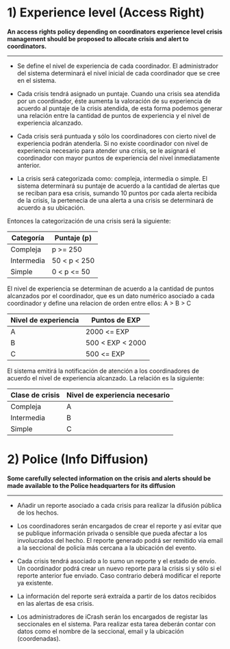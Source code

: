 # 1) Experience level (Access Right)
**An access rights policy depending on coordinators experience level crisis management should be proposed to allocate crisis and alert to coordinators.**

---

* Se define el nivel de experiencia de cada coordinador. El administrador del sistema determinará el nivel inicial de cada coordinador que se cree en el sistema.

* Cada crisis tendrá asignado un puntaje. Cuando una crisis sea atendida por un coordinador, éste aumenta la valoración de su experiencia de acuerdo al puntaje de la crisis atendida, de esta forma podemos generar una relación entre la cantidad de puntos de experiencia y el nivel de experiencia alcanzado.

* Cada crisis será puntuada y sólo los coordinadores con cierto nivel de experiencia podrán atenderla. Si no existe coordinador con nivel de experiencia necesario para atender una crisis, se le asignará el coordinador con mayor puntos de experiencia del nivel inmediatamente anterior.

* La crisis será categorizada como: compleja, intermedia o simple. El sistema determinará su puntaje de acuerdo a la cantidad de alertas que se reciban para esa crisis, sumando 10 puntos por cada alerta recibida de la crisis, la pertenecia de una alerta a una crisis se determinará de acuerdo a su ubicación.

Entonces la categorización de una crisis será la siguiente:

Categoría | Puntaje (p)
------------ | -------------
Compleja | p >= 250
Intermedia | 50 < p < 250
Simple | 0 < p <= 50

El nivel de experiencia se determinan de acuerdo a la cantidad de puntos alcanzados por el coordinador, que es un dato numérico asociado a cada coordinador y define una relacion de orden entre ellos: A > B > C

Nivel de experiencia | Puntos de EXP
--|--
A | 2000 <= EXP
B | 500 < EXP < 2000
C | 500 <= EXP

El sistema emitirá la notificación de atención a los coordinadores de acuerdo el nivel de experiencia alcanzado. La relación es la siguiente:

Clase de crisis | Nivel de experiencia necesario
-- | --
Compleja | A
Intermedia | B
Simple | C


# 2) Police (Info Diffusion)
**Some carefully selected information on the crisis and alerts should be made available to the Police headquarters for its diffusion**

---

* Añadir un reporte asociado a cada crisis para realizar la difusión pública de los hechos.

* Los coordinadores serán encargados de crear el reporte y así evitar que se publique información privada o sensible que pueda afectar a los involucrados del hecho. El reporte generado podrá ser remitido via email a la seccional de policía más cercana a la ubicación del evento.

* Cada crisis tendrá asociado a lo sumo un reporte y el estado de envío. Un coordinador podrá crear un nuevo reporte para la crisis si y sólo si el reporte anterior fue enviado. Caso contrario deberá modificar el reporte ya existente.

* La información del reporte será extraída a partir de los datos recibidos en las alertas de esa crisis.

* Los administradores de iCrash serán los encargados de registar las seccionales en el sistema. Para realizar esta tarea deberán contar con datos como el nombre de la seccional, email y la ubicación (coordenadas).
